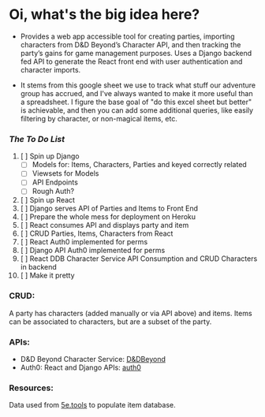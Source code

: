 # Oi, what's the big idea here?

- Provides a web app accessible tool for creating parties, importing characters from D&D Beyond’s Character API, and then tracking the party’s gains for game management purposes. Uses a Django backend fed API to generate the React front end with user authentication and character imports.

- It stems from this google sheet we use to track what stuff our adventure group has accrued, and I've always wanted to make it more useful than a spreadsheet. I figure the base goal of "do this excel sheet but better" is achievable, and then you can add some additional queries, like easily filtering by character, or non-magical items, etc.

### ___The To Do List___
1. [ ] Spin up Django
   - [ ] Models for: Items, Characters, Parties and keyed correctly related
   - [ ] Viewsets for Models
   - [ ] API Endpoints
   - [ ] Rough Auth?
1. [ ] Spin up React
1. [ ] Django serves API of Parties and Items to Front End
1. [ ] Prepare the whole mess for deployment on Heroku
1. [ ] React consumes API and displays party and item
1. [ ] CRUD Parties, Items, Characters from React
1. [ ] React Auth0 implemented for perms
1. [ ] Django API Auth0 implemented for perms
1. [ ] React DDB Character Service API Consumption and CRUD Characters in backend
1. [ ] Make it pretty

### CRUD:
A party has characters (added manually or via API above) and items. Items can be associated to characters, but are a subset of the party.

### APIs:
- D&D Beyond Character Service:  [D&DBeyond](https://character-service.dndbeyond.com/character/v3/character/{CharacterId})
- Auth0: React and Django APIs: [auth0](https://manage.auth0.com/)

### Resources:
Data used from [5e.tools](https://github.com/TheGiddyLimit/TheGiddyLimit.github.io) to populate item database.
